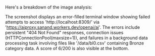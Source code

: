 Here's a breakdown of the image analysis:

The screenshot displays an error-filled terminal window showing failed attempts to access 'http://localhost:8309/' via 'https://aiproxy.sanand.workers.dev/openai/ai'. The errors include persistent "404 Not Found" responses, connection issues (HTTPConnectionPool(maxsize=1)), and failures in a background data processing task involving files like '/data/bl0.csv' containing Bronze category data. A score of 6/200 is also visible at the bottom.